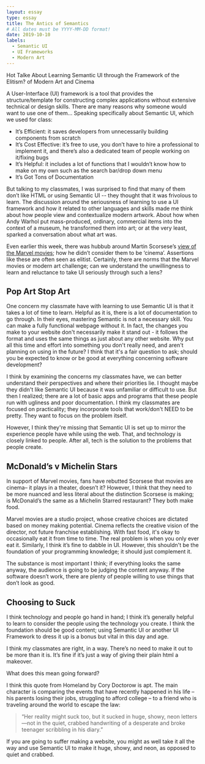 ```yaml
---
layout: essay
type: essay
title: The Antics of Semantics 
# All dates must be YYYY-MM-DD format!
date: 2019-10-10
labels:
  - Semantic UI
  - UI Frameworks
  - Modern Art 
---
```

Hot Talke About Learning Semantic UI through the Framework of the Elitism? of Modern Art and Cinema 


A User-Interface (UI) framework is a tool that provides the structure/template for constructing complex applications without extensive technical or design skills. There are many reasons why someone would want to use one of them…
Speaking specifically about Semantic UI, which we used for class: 
-	It’s Efficient: it saves developers from unnecessarily building components from scratch 
-	It’s Cost Effective: it’s free to use, you don’t have to hire a professional to implement it, and there’s also a dedicated team of people working on it/fixing bugs 
-	It’s Helpful: it includes a lot of functions that I wouldn’t know how to make on my own such as the search bar/drop down menu 
-	It’s Got Tons of Documentation 


But talking to my classmates, I was surprised to find that many of them don’t like HTML or using Semantic UI -- they thought that it was frivolous to learn. The discussion around the seriousness of learning to use a UI framework and how it related to other languages and skills made me think about how people view and contextualize modern artwork. About how when Andy Warhol put mass-produced, ordinary, commercial items into the context of a museum, he transformed them into art; or at the very least, sparked a conversation about what art was. 

Even earlier this week, there was hubbub around Martin Scorsese’s [view of the Marvel movies](https://www.forbes.com/sites/travisbean/2019/10/10/the-real-problem-with-martin-scorseses-marvel-comments/); how he didn’t consider them to be ‘cinema’. Assertions like these are often seen as elitist. Certainly, there are norms that the Marvel movies or modern art challenge; can we understand the unwillingness to learn and reluctance to take UI seriously through such a lens? 


Pop Art Stop Art 
---
One concern my classmate have with learning to use Semantic UI is that it takes a lot of time to learn. Helpful as it is, there is a lot of documentation to go through. In their eyes, mastering Semantic is not a necessary skill. You can make a fully functional webpage without it. In fact, the changes you make to your website don't necessarily make it stand out - it follows the format and uses the same things as just about any other website. Why put all this time and effort into something you don't really need, and aren't planning on using in the future? I think that it's a fair question to ask; should you be expected to know or be good at everything concerning software development?
 
I think by examining the concerns my classmates have, we can better understand their perspectives and where their priorities lie. I thought maybe they didn't like Semantic UI because it was unfamiliar or difficult to use. But then I realized; there are a lot of basic apps and programs that these people run with ugliness and poor documentation. I think my classmates are focused on practicality; they incorporate tools that work/don't NEED to be pretty. They want to focus on the problem itself. 

However, I think they're missing that Semantic UI is set up to mirror the experience people have while using the web. That, and technology is closely linked to people. After all, tech is the solution to the problems that people create. 

McDonald’s v Michelin Stars 
---
In support of Marvel movies, fans have rebutted Scorsese that movies are cinema– it plays in a theater, doesn’t it? However, I think that they need to be more nuanced and less literal about the distinction Scorsese is making; is McDonald’s the same as a Michelin Starred restaurant? They both make food. 

Marvel movies are a studio project, whose creative choices are dictated based on money making potential. Cinema reflects the creative vision of the director, not future franchise establishing.  With fast food, it's okay to occasionally eat it from time to time. The real problem is when you only ever eat it. Similarly, I think it’s fine to dabble in UI. However, this shouldn't be the foundation of your programming knowledge; it should just complement it.  

The substance is most important I think; if everything looks the same anyway, the audience is going to be judging the content anyway. If the software doesn’t work, there are plenty of people willing to use things that don’t look as good. 


Choosing to Suck
---
I think technology and people go hand in hand; I think it’s generally helpful to learn to consider the people using the technology you create. I think the foundation should be good content; using Semantic UI or another UI Framework to dress it up is a bonus but vital in this day and age.

I think my classmates are right, in a way. There’s no need to make it out to be more than it is. It’s fine if it’s just a way of giving their plain html a makeover.  

What does this mean going forward? 

I think this quote from Homeland by Cory Doctorow is apt. The main character is comparing the events that have recently happened in his life – his parents losing their jobs, struggling to afford college – to a friend who is traveling around the world to escape the law: 

> “Her reality might suck too, but it sucked in huge, showy, neon letters—not in the quiet, crabbed handwriting of a desperate and broke teenager scribbling in his diary.” 

If you are going to suffer making a website, you might as well take it all the way and use Semantic UI to make it huge, showy, and neon, as opposed to quiet and crabbed. 
